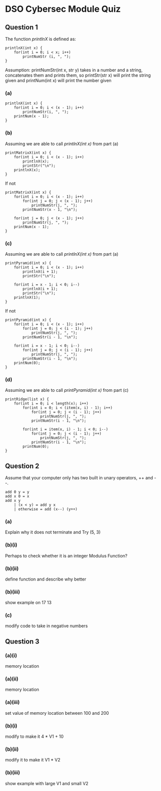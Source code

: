 # DSO Cybersec Module Quiz

## Question 1
The function *printlnX* is defined as:
```
printlnX(int x) {
    for(int i = 0; i < x; i++)
        printNumStr (i, ", ");
}
```

Assumption: printNumStr(int x, str y) takes in a number and a string, concatenates them and prints them, so printStr(str x) will print the string given and printNum(int x) will print the number given

### (a) 
```
printlnX(int x) {
    for(int i = 0; i < (x - 1); i++)
        printNumStr(i, ", ");
    printNum(x - 1); 
}
```

### (b) 

Assuming we are able to call *printlnX(int x)* from part (a)
```
printMatrixX(int x) {
    for(int i = 0; i < (x - 1); i++)
        printlnX(x);
        printStr("\n");
    printlnX(x);
}
```

If not
```
printMatrixX(int x) {
    for(int i = 0; i < (x - 1); i++)
        for(int j = 0; j < (x - 1); j++)
            printNumStr(j, ", ");
        printNumStr(x - 1, "\n"); 
    
    for(int j = 0; j < (x - 1); j++)
        printNumStr(j, ", ");
    printNum(x - 1); 
}
```

### (c)
Assuming we are able to call *printlnX(int x)* from part (a)
```
printPyramid(int x) {
    for(int i = 0; i < (x - 1); i++)
        printlnX(i + 1);
        printStr("\n");

    for(int i = x - 1; i < 0; i--)
        printlnX(i + 1);
        printStr("\n");
    printlnX(1);
}
```

If not
```
printPyramid(int x) {
    for(int i = 0; i < (x - 1); i++)
        for(int j = 0; j < (i - 1); j++)
            printNumStr(j, ", ");
        printNumStr(i - 1, "\n"); 

    for(int i = x - 1; i < 0; i--)
        for(int j = 0; j < (i - 1); j++)
            printNumStr(j, ", ");
        printNumStr(i - 1, "\n");
    printNum(0);
}
```

### (d)
Assuming we are able to call *printPyramid(int x)* from part (c)
```
printRidge(list x) {
    for(int i = 0; i < length(x); i++)
        for(int i = 0; i < (item(x, i) - 1); i++)
            for(int j = 0; j < (i - 1); j++)
                printNumStr(j, ", ");
            printNumStr(i - 1, "\n"); 

        for(int i = item(x, i) - 1; i < 0; i--)
            for(int j = 0; j < (i - 1); j++)
                printNumStr(j, ", ");
            printNumStr(i - 1, "\n");
        printNum(0);
}
```

## Question 2

Assume that your computer only has two built in unary operators, ++ and --.

```
add 0 y = y
add x 0 = x
add x y
    | (x < y) = add y x
    | otherwise = add (x--) (y++)
```

### (a)
Explain why it does not terminate and Try (5, 3)

### (b)(i)
Perhaps to check whether it is an integer
Modulus Function?

### (b)(ii)
define function and describe why better

### (b)(iii)
show example on 17 13

### (c)
modify code to take in negative numbers


## Question 3

### (a)(i)
memory location

### (a)(ii)
memory location

### (a)(iii)
set value of memory location between 100 and 200

### (b)(i)
modify to make it 4 * V1 + 10

### (b)(ii)
modify it to make it V1 * V2

### (b)(iii)
show example with large V1 and small V2